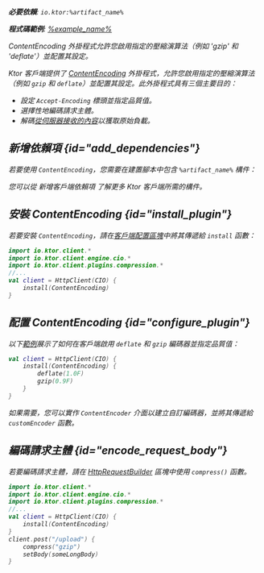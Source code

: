[//]: # (title: 內容編碼)

<primary-label ref="client-plugin"/>

<var name="artifact_name" value="ktor-client-encoding"/>

<tldr>
<p>
<b>必要依賴</b>: <code>io.ktor:%artifact_name%</code>
</p>
<var name="example_name" value="client-content-encoding"/>
<p>
    <b>程式碼範例</b>:
    <a href="https://github.com/ktorio/ktor-documentation/tree/%ktor_version%/codeSnippets/snippets/%example_name%">
        %example_name%
    </a>
</p>
</tldr>

<link-summary>
ContentEncoding 外掛程式允許您啟用指定的壓縮演算法（例如 'gzip' 和 'deflate'）並配置其設定。
</link-summary>

Ktor 客戶端提供了 [ContentEncoding](https://api.ktor.io/ktor-client-encoding/io.ktor.client.plugins.compression/-content-encoding) 外掛程式，允許您啟用指定的壓縮演算法（例如 `gzip` 和 `deflate`）並配置其設定。此外掛程式具有三個主要目的：
* 設定 `Accept-Encoding` 標頭並指定品質值。
* 選擇性地編碼請求主體。
* 解碼[從伺服器接收的內容](client-responses.md#body)以獲取原始負載。

## 新增依賴項 {id="add_dependencies"}
若要使用 `ContentEncoding`，您需要在建置腳本中包含 `%artifact_name%` 構件：

<Tabs group="languages">
    <TabItem title="Gradle (Kotlin)" group-key="kotlin">
        <code-block lang="Kotlin" code="            implementation(&quot;io.ktor:%artifact_name%:$ktor_version&quot;)"/>
    </TabItem>
    <TabItem title="Gradle (Groovy)" group-key="groovy">
        <code-block lang="Groovy" code="            implementation &quot;io.ktor:%artifact_name%:$ktor_version&quot;"/>
    </TabItem>
    <TabItem title="Maven" group-key="maven">
        <code-block lang="XML" code="            &lt;dependency&gt;&#10;                &lt;groupId&gt;io.ktor&lt;/groupId&gt;&#10;                &lt;artifactId&gt;%artifact_name%-jvm&lt;/artifactId&gt;&#10;                &lt;version&gt;${ktor_version}&lt;/version&gt;&#10;            &lt;/dependency&gt;"/>
    </TabItem>
</Tabs>
<p>
    您可以從 <Links href="/ktor/client-dependencies" summary="了解如何將客戶端依賴項新增到現有專案。">新增客戶端依賴項</Links> 了解更多 Ktor 客戶端所需的構件。
</p>

## 安裝 ContentEncoding {id="install_plugin"}
若要安裝 `ContentEncoding`，請在[客戶端配置區塊](client-create-and-configure.md#configure-client)中將其傳遞給 `install` 函數：
```kotlin
import io.ktor.client.*
import io.ktor.client.engine.cio.*
import io.ktor.client.plugins.compression.*
//...
val client = HttpClient(CIO) {
    install(ContentEncoding)
}
```

## 配置 ContentEncoding {id="configure_plugin"}
以下[範例](https://github.com/ktorio/ktor-documentation/tree/%ktor_version%/codeSnippets/snippets/client-content-encoding)展示了如何在客戶端啟用 `deflate` 和 `gzip` 編碼器並指定品質值：

```kotlin
val client = HttpClient(CIO) {
    install(ContentEncoding) {
        deflate(1.0F)
        gzip(0.9F)
    }
}
```

如果需要，您可以實作 `ContentEncoder` 介面以建立自訂編碼器，並將其傳遞給 `customEncoder` 函數。

## 編碼請求主體 {id="encode_request_body"}
若要編碼請求主體，請在 [HttpRequestBuilder](https://api.ktor.io/ktor-client-core/io.ktor.client.request/-http-request-builder/index.html) 區塊中使用 `compress()` 函數。
```kotlin
import io.ktor.client.*
import io.ktor.client.engine.cio.*
import io.ktor.client.plugins.compression.*
//...
val client = HttpClient(CIO) {
    install(ContentEncoding)
}
client.post("/upload") {
    compress("gzip")
    setBody(someLongBody)
}
```